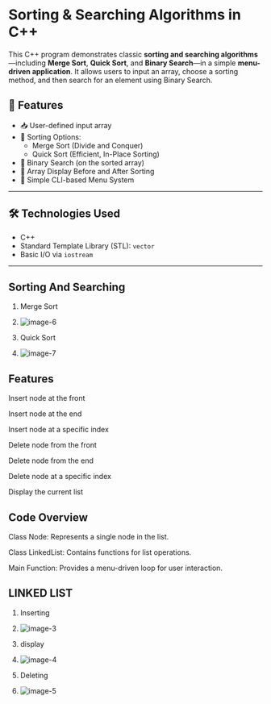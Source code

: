 # Sorting & Searching Algorithms in C++

This C++ program demonstrates classic **sorting and searching algorithms**—including **Merge Sort**, **Quick Sort**, and **Binary Search**—in a simple **menu-driven application**. It allows users to input an array, choose a sorting method, and then search for an element using Binary Search.

## 📌 Features

- 📥 User-defined input array
- 🔀 Sorting Options:
  - Merge Sort (Divide and Conquer)
  - Quick Sort (Efficient, In-Place Sorting)
- 🔎 Binary Search (on the sorted array)
- 🧾 Array Display Before and After Sorting
- 🧠 Simple CLI-based Menu System

---

## 🛠️ Technologies Used

- C++
- Standard Template Library (STL): `vector`
- Basic I/O via `iostream`

---


## Sorting And Searching

1. Merge Sort
2. ![image-6](https://github.com/user-attachments/assets/af8de6a8-8c82-4411-8ecb-4c7fbafe00b6)


3. Quick Sort
4. ![image-7](https://github.com/user-attachments/assets/b68ec978-df56-4ccc-8e44-2c417dd86244)



## Features
Insert node at the front

Insert node at the end

Insert node at a specific index

Delete node from the front

Delete node from the end

Delete node at a specific index

Display the current list

## Code Overview
Class Node: Represents a single node in the list.

Class LinkedList: Contains functions for list operations.

Main Function: Provides a menu-driven loop for user interaction.


## LINKED LIST

1. Inserting
2. ![image-3](https://github.com/user-attachments/assets/bd1b1677-b9ec-4ff5-812b-d4df32a0cbb8)


3. display
4. ![image-4](https://github.com/user-attachments/assets/93230c19-ac5e-4de6-81a8-d0b5f7b55e6d)


2. Deleting
3. ![image-5](https://github.com/user-attachments/assets/7526163c-47a6-4d16-9bdb-dc7081ef870b)
